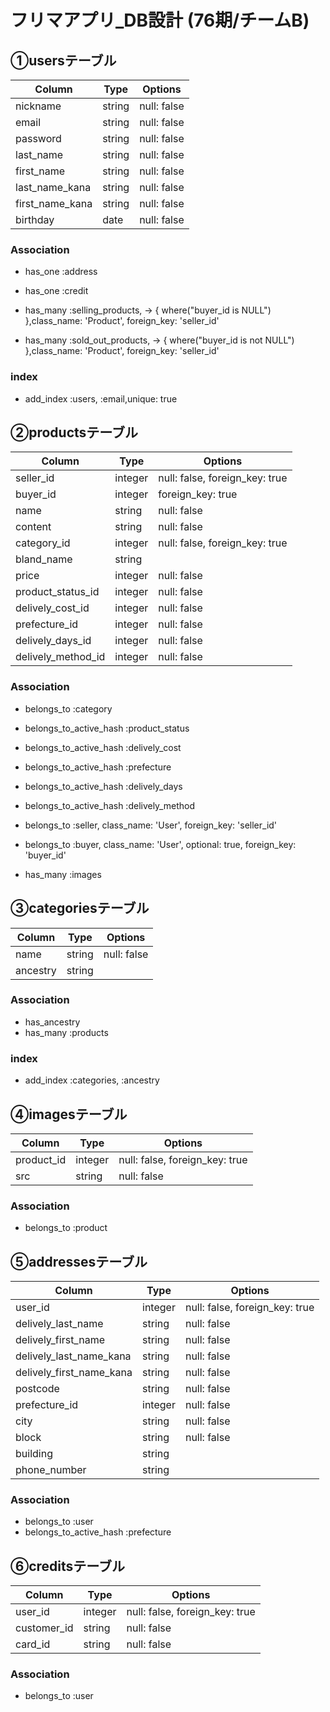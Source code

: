 # フリマアプリ_DB設計 (76期/チームB) 


## ①usersテーブル
|Column|Type|Options|
|------|----|-------|
|nickname|string|null: false|
|email|string|null: false|
|password|string|null: false|
|last_name|string|null: false|
|first_name|string|null: false|
|last_name_kana|string|null: false|
|first_name_kana|string|null: false|
|birthday|date|null: false|

### Association
- has_one :address
- has_one :credit

- has_many :selling_products, -> { where("buyer_id is NULL") },class_name: 'Product', foreign_key: 'seller_id'
- has_many :sold_out_products, -> { where("buyer_id is not NULL") },class_name: 'Product', foreign_key: 'seller_id'


### index
- add_index :users, :email,unique: true

## ②productsテーブル
|Column|Type|Options|
|------|----|-------|
|seller_id|integer|null: false, foreign_key: true|
|buyer_id|integer|foreign_key: true|
|name|string|null: false|
|content|string|null: false|
|category_id|integer|null: false, foreign_key: true|
|bland_name|string||
|price|integer|null: false|
|product_status_id|integer|null: false|
|delively_cost_id|integer|null: false|
|prefecture_id|integer|null: false|
|delively_days_id|integer|null: false|
|delively_method_id|integer|null: false|

### Association
- belongs_to :category
- belongs_to_active_hash :product_status
- belongs_to_active_hash :delively_cost
- belongs_to_active_hash :prefecture
- belongs_to_active_hash :delively_days
- belongs_to_active_hash :delively_method

- belongs_to :seller, class_name: 'User', foreign_key: 'seller_id'
- belongs_to :buyer, class_name: 'User', optional: true, foreign_key: 'buyer_id'

- has_many :images


## ③categoriesテーブル
|Column|Type|Options|
|------|----|-------|
|name|string|null: false|
|ancestry|string||

### Association
- has_ancestry
- has_many :products

### index
- add_index :categories, :ancestry

## ④imagesテーブル
|Column|Type|Options|
|------|----|-------|
|product_id|integer|null: false, foreign_key: true|
|src|string|null: false|

### Association
- belongs_to :product

## ⑤addressesテーブル
|Column|Type|Options|
|------|----|-------|
|user_id|integer|null: false, foreign_key: true|
|delively_last_name|string|null: false|
|delively_first_name|string|null: false|
|delively_last_name_kana|string|null: false|
|delively_first_name_kana|string|null: false|
|postcode|string|null: false|
|prefecture_id|integer|null: false|
|city|string|null: false|
|block|string|null: false|
|building|string||
|phone_number|string||

### Association
- belongs_to :user
- belongs_to_active_hash :prefecture

## ⑥creditsテーブル
|Column|Type|Options|
|------|----|-------|
|user_id|integer|null: false, foreign_key: true|
|customer_id|string|null: false|
|card_id|string|null: false|

### Association
- belongs_to :user


